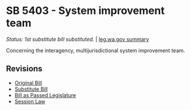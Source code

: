 # SB 5403 - System improvement team
*Status: 1st substitute bill substituted.* | [leg.wa.gov summary](https://app.leg.wa.gov/billsummary?BillNumber=5403&Year=2021)

Concerning the interagency, multijurisdictional system improvement team.

## Revisions
* [Original Bill](1/)
* [Substitute Bill](S/)
* [Bill as Passed Legislature](S.PL/)
* [Session Law](S.SL/)
